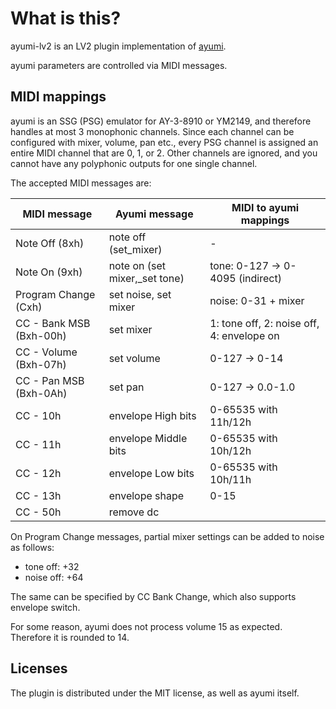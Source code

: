 # What is this?

ayumi-lv2 is an LV2 plugin implementation of [ayumi](https://github.com/true-grue/ayumi).

ayumi parameters are controlled via MIDI messages.

## MIDI mappings

ayumi is an SSG (PSG) emulator for AY-3-8910 or YM2149, and therefore handles at most 3 monophonic channels. Since each channel can be configured with mixer, volume, pan etc., every PSG channel is assigned an entire MIDI channel that are 0, 1, or 2. Other channels are ignored, and you cannot have any polyphonic outputs for one single channel.

The accepted MIDI messages are:

| MIDI message | Ayumi message | MIDI to ayumi mappings |
|-|-|-|
| Note Off (8xh) | note off (set_mixer) | - |
| Note On (9xh) | note on (set mixer,_set tone) | tone: 0-127 -> 0-4095 (indirect) |
| Program Change (Cxh) | set noise, set mixer | noise: 0-31 + mixer |
| CC - Bank MSB (Bxh-00h) | set mixer | 1: tone off, 2: noise off, 4: envelope on |
| CC - Volume (Bxh-07h) | set volume | 0-127 -> 0-14 |
| CC - Pan MSB (Bxh-0Ah) | set pan | 0-127 -> 0.0-1.0 |
| CC - 10h | envelope High bits | 0-65535 with 11h/12h |
| CC - 11h | envelope Middle bits | 0-65535 with 10h/12h |
| CC - 12h | envelope Low bits | 0-65535 with 10h/11h |
| CC - 13h | envelope shape | 0-15 |
| CC - 50h | remove dc | |

On Program Change messages, partial mixer settings can be added to noise as follows:

- tone off: +32
- noise off: +64

The same can be specified by CC Bank Change, which also supports envelope switch.

For some reason, ayumi does not process volume 15 as expected. Therefore it is rounded to 14.

## Licenses

The plugin is distributed under the MIT license, as well as ayumi itself.

